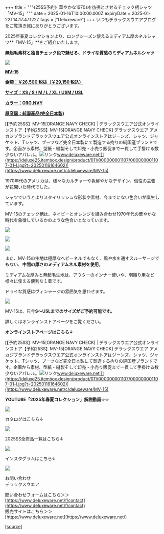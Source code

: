 +++
title = """《25SS予約》華やかな1970sを彷彿とさせるチェック柄シャツ「MV-15」"""
date = 2025-01-16T10:00:00.000Z
expiryDate = 2025-01-22T14:17:47.122Z
tags = ["Deluxeware"]
+++
いつもデラックスウエアブログをご覧頂き誠にありがとうございます。

2025年春夏コレクションより、ロングシーズン使えるミディアム厚のネルシャツ**「MV-15」**をご紹介いたします。

**無起毛素材と独自チェック色で魅せる、ドライな質感のミディアムネルシャツ**

[![](https://stat.ameba.jp/user_images/20250116/17/deluxeware/db/cd/j/o0800100015533820254.jpg)](https://www.deluxeware.net/c/deluxeware/MV-15)

**[MV-15](https://www.deluxeware.net/c/deluxeware/MV-15)**

**[金額：￥26,500 税抜（￥29,150 税込）](https://www.deluxeware.net/c/deluxeware/MV-15)**

**[サイズ：XS / S / M / L / XL / USM / USL](https://www.deluxeware.net/c/deluxeware/MV-15)**

**[カラー：ORG.NVY](https://www.deluxeware.net/c/deluxeware/MV-15)**

**[原産国：純国産品(完全日本製)](https://www.deluxeware.net/c/deluxeware/MV-15)**

[【予約25SS】MV-15\[ORANGE NAVY CHECK\] | デラックスウエア公式オンラインストア【予約25SS】MV-15\[ORANGE NAVY CHECK\] デラックスウエア アメカジブランドデラックスウエア公式オンラインストアはジーンズ、シャツ、ジャケット、Tシャツ、ブーツなど完全日本製にて製造する拘りの純国産ブランドです。企画から素材、型紙・縫製そして卸売・小売り販促まで一貫して手掛ける数少ないアパレル。![リンク](https://c.stat100.ameba.jp/ameblo/symbols/v3.20.0/svg/gray/editor_link.svg)www.deluxeware.net![](https://deluxe25.itembox.design/product/011/000000001107/000000001107-01-l.jpg?t=20250116164602)](https://www.deluxeware.net/c/deluxeware/MV-15)

1970年代のアメリカは、様々なカルチャーや色鮮やかなデザイン、個性の主張が花開いた時代でした。

シャツでいうとよりスタイリッシュな形状や素材、今までにない色合いが誕生しています。

MV-15のチェック柄は、ネイビーとオレンジを組み合わせ1970年代の華やかな時代を象徴しているかのような色合いとなっています。

[![](https://stat.ameba.jp/user_images/20250116/17/deluxeware/e6/ef/j/o0800100015533819803.jpg)](https://stat.ameba.jp/user_images/20250116/17/deluxeware/e6/ef/j/o0800100015533819803.jpg)

[![](https://stat.ameba.jp/user_images/20250116/17/deluxeware/cd/99/j/o0800100015533819804.jpg)](https://stat.ameba.jp/user_images/20250116/17/deluxeware/cd/99/j/o0800100015533819804.jpg)

[![](https://stat.ameba.jp/user_images/20250116/17/deluxeware/ee/19/j/o0800100015533819806.jpg)](https://stat.ameba.jp/user_images/20250116/17/deluxeware/ee/19/j/o0800100015533819806.jpg)

また、MV-15の生地は極厚なヘビーネルでもなく、風や水を通すスルーサージでもない、**中間の厚さのミディアムネル素材を使用**。

ミディアムな厚みと無起毛生地は、アウターのインナー使いや、羽織り用など様々に使える便利な１着です。

ドライな質感はヴィンテージの雰囲気を思わせます。

[![](https://stat.ameba.jp/user_images/20250116/17/deluxeware/42/d7/j/o0800080015533821888.jpg)](https://stat.ameba.jp/user_images/20250116/17/deluxeware/42/d7/j/o0800080015533821888.jpg)

MV-15は、只今**S～USLまでのサイズがご予約可能です。**

詳しくはオンラインストアページをご覧ください。

**オンラインストアページはこちら↓**

[【予約25SS】MV-15\[ORANGE NAVY CHECK\] | デラックスウエア公式オンラインストア【予約25SS】MV-15\[ORANGE NAVY CHECK\] デラックスウエア アメカジブランドデラックスウエア公式オンラインストアはジーンズ、シャツ、ジャケット、Tシャツ、ブーツなど完全日本製にて製造する拘りの純国産ブランドです。企画から素材、型紙・縫製そして卸売・小売り販促まで一貫して手掛ける数少ないアパレル。![リンク](https://c.stat100.ameba.jp/ameblo/symbols/v3.20.0/svg/gray/editor_link.svg)www.deluxeware.net![](https://deluxe25.itembox.design/product/011/000000001107/000000001107-01-l.jpg?t=20250116164602)](https://www.deluxeware.net/c/deluxeware/MV-15)

**YOUTUBE「2025年春夏コレクション」解説動画↓↓**

**[![](https://stat.ameba.jp/user_images/20250108/16/deluxeware/ac/cf/j/o1200050015530951038.jpg?caw=800)](https://www.youtube.com/playlist?list=PLmcuUjZ67rhnclr762_W-zDg7FyyrNvqF)**

カタログはこちら↓

[![](https://stat.ameba.jp/user_images/20250108/16/deluxeware/cb/46/j/o1200050015530950986.jpg?caw=800)](https://www.deluxeware.net/c/deluxeware/catalog)

2025SS全商品一覧はこちら↓

[![](https://stat.ameba.jp/user_images/20250114/17/deluxeware/cf/2d/j/o1200050015533133265.jpg?caw=800)](https://www.deluxeware.net/c/2025SSreserve)

インスタグラムはこちら↓

[![](https://stat.ameba.jp/user_images/20240315/15/deluxeware/04/7f/j/o0800026015413271803.jpg?caw=800)](https://www.instagram.com/deluxeware/?hl=ja)

お問い合わせ  
デラックスウエア

問い合わせフォームはこちら＞＞  
[https://www.deluxeware.net/f/contact](https://www.deluxeware.net/f/contact)  
販売サイトはこちら＞＞  
[https://www.deluxeware.net](https://www.deluxeware.net/)

[[source]](https://ameblo.jp/deluxeware/entry-12882697387.html)
